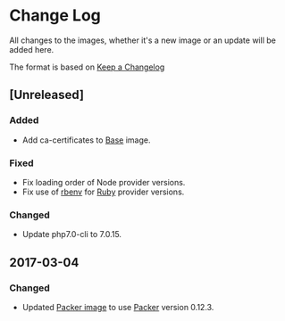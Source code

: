 # Change Log
All changes to the images, whether it's a new image or an update will be added here.

The format is based on [Keep a Changelog](http://keepachangelog.com/)

## [Unreleased]
### Added
- Add ca-certificates to [Base](base/) image.

### Fixed 
- Fix loading order of Node provider versions.
- Fix use of [rbenv](https://github.com/rbenv/rbenv) for [Ruby](ruby/) provider versions.

### Changed
- Update php7.0-cli to 7.0.15. 

## 2017-03-04
### Changed
- Updated [Packer image](packer/) to use [Packer](http://packer.io/) version 0.12.3.

